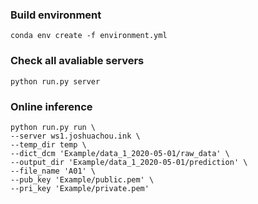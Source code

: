 ### Build environment

```
conda env create -f environment.yml
```

### Check all avaliable servers

```
python run.py server
```

### Online inference

```
python run.py run \
--server ws1.joshuachou.ink \
--temp_dir temp \
--dict_dcm 'Example/data_1_2020-05-01/raw_data' \
--output_dir 'Example/data_1_2020-05-01/prediction' \
--file_name 'A01' \
--pub_key 'Example/public.pem' \
--pri_key 'Example/private.pem'
```

